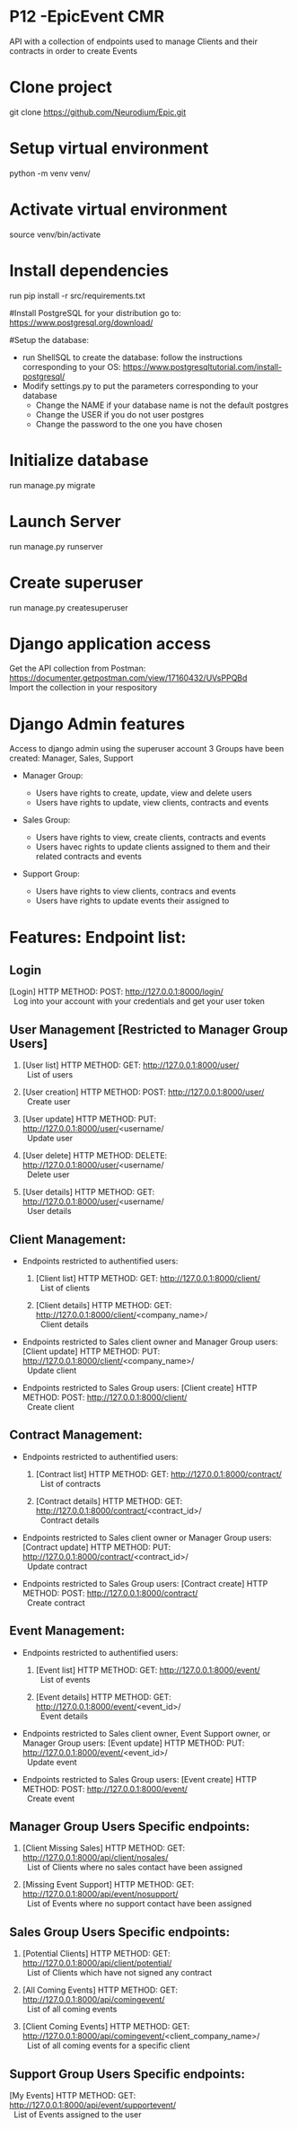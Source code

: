 # P12 -EpicEvent CMR
 API with a collection of endpoints used to manage Clients and their contracts in order to create Events

# Clone project
git clone https://github.com/Neurodium/Epic.git

# Setup virtual environment
python -m venv venv/

# Activate virtual environment
source venv/bin/activate

# Install dependencies
run pip install -r src/requirements.txt

#Install PostgreSQL for your distribution
go to: https://www.postgresql.org/download/

#Setup the database:
- run ShellSQL to create the database: follow the instructions corresponding to your OS: https://www.postgresqltutorial.com/install-postgresql/
- Modify settings.py to put the parameters corresponding to your database
  - Change the NAME if your database name is not the default postgres
  - Change the USER if you do not user postgres
  - Change the password to the one you have chosen

# Initialize database
 run manage.py migrate

# Launch Server
run manage.py runserver

# Create superuser
run manage.py createsuperuser

# Django application access
Get the API collection from Postman:  https://documenter.getpostman.com/view/17160432/UVsPPQBd<br>
Import the collection in your respository

# Django Admin features
Access to django admin using the superuser account
3 Groups have been created: Manager, Sales, Support

- Manager Group:
   - Users have rights to create, update, view and delete users
   - Users have rights to update, view clients, contracts and events

- Sales Group:
   - Users have rights to view, create clients, contracts and events
   - Users havec rights to update clients assigned to them and their related contracts and events

- Support Group:
   - Users have rights to view clients, contracs and events
   - Users have rights to update events their assigned to

# Features: Endpoint list:
## Login
[Login] HTTP METHOD: POST: http://127.0.0.1:8000/login/<br>
&nbsp;&nbsp;Log into your account with your credentials and get your user token

## User Management [Restricted to Manager Group Users]
1. [User list] HTTP METHOD: GET: http://127.0.0.1:8000/user/<br>
&nbsp;&nbsp;List of users

2. [User creation] HTTP METHOD: POST: http://127.0.0.1:8000/user/<br>
&nbsp;&nbsp;Create user
  
3. [User update] HTTP METHOD: PUT: http://127.0.0.1:8000/user/<username/<br>
&nbsp;&nbsp;Update user

4. [User delete] HTTP METHOD: DELETE: http://127.0.0.1:8000/user/<username/<br>
&nbsp;&nbsp;Delete user

5. [User details] HTTP METHOD: GET: http://127.0.0.1:8000/user/<username/<br>
&nbsp;&nbsp;User details

## Client Management:
- Endpoints restricted to authentified users:
  1. [Client list] HTTP METHOD: GET: http://127.0.0.1:8000/client/<br>
   &nbsp;&nbsp;List of clients
   
  2. [Client details] HTTP METHOD: GET: http://127.0.0.1:8000/client/<company_name>/<br>
   &nbsp;&nbsp;Client details
   
- Endpoints restricted to Sales client owner and Manager Group users:
   [Client update] HTTP METHOD: PUT: http://127.0.0.1:8000/client/<company_name>/<br>
   &nbsp;&nbsp;Update client
   
- Endpoints restricted to Sales Group users:
   [Client create] HTTP METHOD: POST: http://127.0.0.1:8000/client/<br>
   &nbsp;&nbsp;Create client
   

## Contract Management:
- Endpoints restricted to authentified users:
   1. [Contract list] HTTP METHOD: GET: http://127.0.0.1:8000/contract/<br>
   &nbsp;&nbsp;List of contracts
   
   2. [Contract details] HTTP METHOD: GET: http://127.0.0.1:8000/contract/<contract_id>/<br>
   &nbsp;&nbsp;Contract details
   
- Endpoints restricted to Sales client owner or Manager Group users:
   [Contract update] HTTP METHOD: PUT: http://127.0.0.1:8000/contract/<contract_id>/<br>
   &nbsp;&nbsp;Update contract
   
- Endpoints restricted to Sales Group users:
   [Contract create] HTTP METHOD: POST: http://127.0.0.1:8000/contract/<br>
   &nbsp;&nbsp;Create contract
   
  

## Event Management:
- Endpoints restricted to authentified users:
   1. [Event list] HTTP METHOD: GET: http://127.0.0.1:8000/event/<br>
   &nbsp;&nbsp;List of events
   
   2. [Event details] HTTP METHOD: GET: http://127.0.0.1:8000/event/<event_id>/<br>
   &nbsp;&nbsp;Event details
   
- Endpoints restricted to Sales client owner, Event Support owner, or Manager Group users:
   [Event update] HTTP METHOD: PUT: http://127.0.0.1:8000/event/<event_id>/<br>
   &nbsp;&nbsp;Update event
   
- Endpoints restricted to Sales Group users:
   [Event create] HTTP METHOD: POST: http://127.0.0.1:8000/event/<br>
   &nbsp;&nbsp;Create event
   

## Manager Group Users Specific endpoints:
   1. [Client Missing Sales] HTTP METHOD: GET: http://127.0.0.1:8000/api/client/nosales/<br>
   &nbsp;&nbsp;List of Clients where no sales contact have been assigned
   
   2. [Missing Event Support] HTTP METHOD: GET: http://127.0.0.1:8000/api/event/nosupport/<br>
   &nbsp;&nbsp;List of Events where no support contact have been assigned
   
   
## Sales Group Users Specific endpoints:
   1. [Potential Clients] HTTP METHOD: GET: http://127.0.0.1:8000/api/client/potential/<br>
   &nbsp;&nbsp;List of Clients which have not signed any contract
   
   2. [All Coming Events] HTTP METHOD: GET: http://127.0.0.1:8000/api/comingevent/<br>
   &nbsp;&nbsp;List of all coming events
   
   3. [Client Coming Events] HTTP METHOD: GET: http://127.0.0.1:8000/api/comingevent/<client_company_name>/<br>
   &nbsp;&nbsp;List of all coming events for a specific client
   
   

## Support Group Users Specific endpoints:
   [My Events] HTTP METHOD: GET: http://127.0.0.1:8000/api/event/supportevent/<br>
   &nbsp;&nbsp;List of Events assigned to the user
